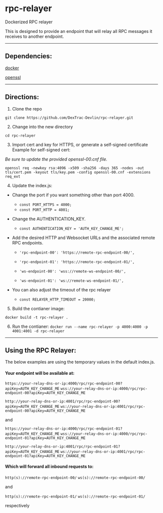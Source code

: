 # rpc-relayer
Dockerized RPC relayer

This is designed to provide an endpoint that will relay all RPC messages it receives to another endpoint.

---

## Dependencies:
[docker](https://docs.docker.com/engine/install/)


[openssl](https://www.openssl.org/source/)

---

## Directions:
1. Clone the repo 

`git clone https://github.com/DexTrac-Devlin/rpc-relayer.git`

2. Change into the new directory

`cd rpc-relayer`

3. Import cert and key for HTTPS, or generate a self-signed certificate
Example for self-signed cert:

_Be sure to update the provided openssl-00.cnf file._

`openssl req -newkey rsa:4096 -x509 -sha256 -days 365 -nodes -out tls/cert.pem -keyout tls/key.pem -config openssl-00.cnf -extensions req_ext`

4. Update the index.js:

* Change the port if you want something other than port 4000.

    * `const PORT_HTTPS = 4000;`
    * `const PORT_HTTP = 4001;`

* Change the AUTHENTICATION_KEY.

    * `const AUTHENTICATION_KEY = 'AUTH_KEY_CHANGE_ME';`

* Add the desired HTTP and Websocket URLs and the associated remote RPC endpoints.

    * `'rpc-endpoint-00': 'https://remote-rpc-endpoint-00/',`
    * `'rpc-endpoint-01': 'https://remote-rpc-endpoint-01/',`

    * `'ws-endpoint-00': 'wss://remote-ws-endpoint-00/',`
    * `'ws-endpoint-01': 'ws://remote-ws-endpoint-01/',`


* You can also adjust the timeout of the rpc relayer

    * `const RELAYER_HTTP_TIMEOUT = 20000;`

5. Build the contianer image:

`docker build -t rpc-relayer .`

6. Run the contianer:
`docker run --name rpc-relayer -p 4000:4000 -p 4001:4001 -d rpc-relayer`

---

## Using the RPC Relayer:

The below examples are using the temporary values in the default index.js.

#### Your endpoint will be available at:

`https://your-relay-dns-or-ip:4000/rpc/rpc-endpoint-00?apiKey=AUTH_KEY_CHANGE_ME`
`wss://your-relay-dns-or-ip:4000/rpc/rpc-endpoint-00?apiKey=AUTH_KEY_CHANGE_ME`


`http://your-relay-dns-or-ip:4001/rpc/rpc-endpoint-00?apiKey=AUTH_KEY_CHANGE_ME`
`ws://your-relay-dns-or-ip:4001/rpc/rpc-endpoint-00?apiKey=AUTH_KEY_CHANGE_ME`

and

`https://your-relay-dns-or-ip:4000/rpc/rpc-endpoint-01?apiKey=AUTH_KEY_CHANGE_ME`
`wss://your-relay-dns-or-ip:4000/rpc/rpc-endpoint-01?apiKey=AUTH_KEY_CHANGE_ME`

`http://your-relay-dns-or-ip:4001/rpc/rpc-endpoint-01?apiKey=AUTH_KEY_CHANGE_ME`
`ws://your-relay-dns-or-ip:4001/rpc/rpc-endpoint-01?apiKey=AUTH_KEY_CHANGE_ME`

#### Which will forward all inbound requests to:

`http(s)://remote-rpc-endpoint-00/`
`ws(s)://remote-rpc-endpoint-00/`

and

`http(s)://remote-rpc-endpoint-01/`
`ws(s)://remote-rpc-endpoint-01/`

respectively
